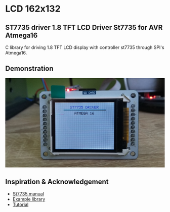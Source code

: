 # LCD 162x132

## ST7735 driver 1.8 TFT LCD Driver St7735 for AVR Atmega16 
C library for driving 1.8 TFT LCD display with controller st7735 through SPI's Atmega16.

## Demonstration
![Demonstration](img/st7735.jpg)

## Inspiration & Acknowledgement
- [St7735 manual](http://www.displayfuture.com/Display/datasheet/controller/ST7735.pdf)
- [Example library](https://github.com/adafruit/Adafruit-ST7735-Library)
- [Tutorial](http://w8bh.net/avr/AvrTFT.pdf)


